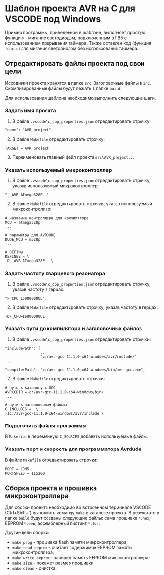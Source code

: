 # Шаблон проекта AVR на C для VSCODE под Windows

Пример программы, приведенной в шаблоне, выполняет простую функцию - мигание светодиодом, подключенным в PB5 с использованием прерывания таймера. Также оставлен код (функция `func.c`) для мигания светодиодом без использования таймера.

## Отредактировать файлы проекта под свои цели

Исходники проекта хранятся в папке `src`. Заголовочные файлы в `inc`. Скомпилированные файлы будут лежать в папке `build`.

Для использования шаблона необходимо выполнить следующие шаги.

### Задать имя проекта

1. В файле `.vscode\c_cpp_properties.json` отредактировать строчку:
```
"name": "AVR_project",
```

2. В файле `Makefile` отредактировать строчку:
```
TARGET = AVR_project
```

3. Переименовать главный файл проекта `src\AVR_project.c`.

### Указать используемый микроконтроллер

1. В файле `.vscode\c_cpp_properties.json` отредактировать строчку, указав используемый микроконтроллер:
```
"__AVR_ATmega328P__"
```

2. В файле `Makefile` отредактировать строчки, указав используемый микроконтроллер:
```
# название контроллера для компилятора
MCU = atmega328p
...

# параметры для AVRDUDE
DUDE_MCU = m328p
...

# DEFINы
DEFINES = \
-D__AVR_ATmega328P__ \
```

### Задать частоту кварцевого резонатора

1. В файле `.vscode\c_cpp_properties.json` отредактировать строчку, указав частоту в герцах:
```
"F_CPU 16000000UL",
```

2. В файле `Makefile` отредактировать строчку, указав частоту в герцах:
```
-DF_CPU=16000000UL
```

### Указать пути до компилятора и заголовочных файлов

1. В файле `.vscode\c_cpp_properties.json` отредактировать строчки:
```
"includePath": [
				...
                "c:/avr-gcc-11.1.0-x64-windows/avr/include/"
...

"compilerPath": "c:/avr-gcc-11.1.0-x64-windows/bin/avr-gcc.exe",
```

2. В файле `Makefile` отредактировать строчки:
```
# путь к каталогу с GCC
AVRCCDIR = c:/avr-gcc-11.1.0-x64-windows/bin/
...

# пути к заголовочным файлам
C_INCLUDES =  \
-Ic:/avr-gcc-11.1.0-x64-windows/avr/include \
```

### Подключить файлы программы

В `Makefile` в переменную `C_SOURCES` добавить используемые файлы.

### Указать порт и скорость для программатора Avrdude

В файле `Makefile` отредактировать строчки:
```
PORT = COM5
PORTSPEED = 115200
```

## Сборка проекта и прошивка микроконтроллера

Для сборки проекта необходимо во встроенном терминале VSCODE (Ctrl+Shift+\`) выполнить команду `make` в каталоге проекта. В результате в папке `build` будут созданы следующие файлы: сама прошивка `*.hex`, EEPROM `*.eep`, ассемблерный листинг `*.lss`.

Другие цели сборки:

- `make prog` - прошивка flash памяти микроконтроллера;
- `make read_eeprom` - считает содержимое EEPROM памяти микроконтроллера;
- `make write_eeprom` - запишет память EEPROM микроконтроллера;
- `make size` - покажет размер прошивки;
- `make clean` - очистка.
